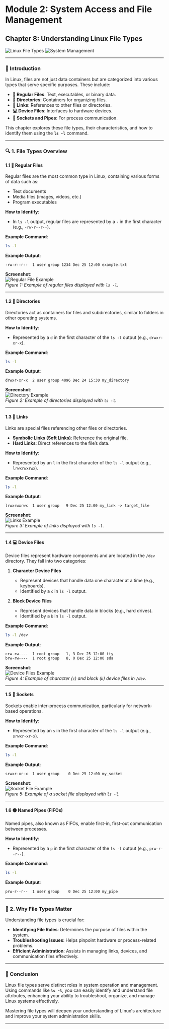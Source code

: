 # **Module 2: System Access and File Management**  
## **Chapter 8: Understanding Linux File Types**  
![Linux File Types](https://img.shields.io/badge/Linux-File_Types-blue) ![System Management](https://img.shields.io/badge/System-Management-green)  

---

### **📖 Introduction**  
In Linux, files are not just data containers but are categorized into various types that serve specific purposes. These include:  
- **📄 Regular Files**: Text, executables, or binary data.  
- **📁 Directories**: Containers for organizing files.  
- **🔗 Links**: References to other files or directories.  
- **💻 Device Files**: Interfaces to hardware devices.  
- **🔌 Sockets and Pipes**: For process communication.  

This chapter explores these file types, their characteristics, and how to identify them using the **`ls -l`** command.

---

### **🔍 1. File Types Overview**  

#### **1.1 📄 Regular Files**  
Regular files are the most common type in Linux, containing various forms of data such as:  
- Text documents  
- Media files (images, videos, etc.)  
- Program executables  

**How to Identify**:  
- In `ls -l` output, regular files are represented by a `-` in the first character (e.g., `-rw-r--r--`).  

**Example Command**:  
```bash
ls -l
```  

**Example Output**:  
```
-rw-r--r--  1 user group 1234 Dec 25 12:00 example.txt
```

**Screenshot**:  
![Regular File Example](screenshots/01-regular-file-example.png)  
*Figure 1: Example of regular files displayed with `ls -l`.*  

---

#### **1.2 📁 Directories**  
Directories act as containers for files and subdirectories, similar to folders in other operating systems.  

**How to Identify**:  
- Represented by a `d` in the first character of the `ls -l` output (e.g., `drwxr-xr-x`).  

**Example Command**:  
```bash
ls -l
```  

**Example Output**:  
```
drwxr-xr-x  2 user group 4096 Dec 24 15:30 my_directory
```

**Screenshot**:  
![Directory Example](screenshots/02-directory-example-ls.png)  
*Figure 2: Example of directories displayed with `ls -l`.*  

---

#### **1.3 🔗 Links**  
Links are special files referencing other files or directories.  
- **Symbolic Links (Soft Links)**: Reference the original file.  
- **Hard Links**: Direct references to the file’s data.  

**How to Identify**:  
- Represented by an `l` in the first character of the `ls -l` output (e.g., `lrwxrwxrwx`).  

**Example Command**:  
```bash
ls -l
```  

**Example Output**:  
```
lrwxrwxrwx  1 user group   9 Dec 25 12:00 my_link -> target_file
```

**Screenshot**:  
![Links Example](screenshots/03-links-example.png)  
*Figure 3: Example of links displayed with `ls -l`.*  

---

#### **1.4 💻 Device Files**  
Device files represent hardware components and are located in the `/dev` directory. They fall into two categories:  

1. **Character Device Files**  
   - Represent devices that handle data one character at a time (e.g., keyboards).  
   - Identified by a `c` in `ls -l` output.  

2. **Block Device Files**  
   - Represent devices that handle data in blocks (e.g., hard drives).  
   - Identified by a `b` in `ls -l` output.  

**Example Command**:  
```bash
ls -l /dev
```  

**Example Output**:  
```
crw-rw----  1 root group   1, 3 Dec 25 12:00 tty
brw-rw----  1 root group   8, 0 Dec 25 12:00 sda
```

**Screenshot**:  
![Device Files Example](screenshots/04-device-files-example-ls.png)  
*Figure 4: Example of character (`c`) and block (`b`) device files in `/dev`.*  

---

#### **1.5 🔌 Sockets**  
Sockets enable inter-process communication, particularly for network-based operations.  

**How to Identify**:  
- Represented by an `s` in the first character of the `ls -l` output (e.g., `srwxr-xr-x`).  

**Example Command**:  
```bash
ls -l
```  

**Example Output**:  
```
srwxr-xr-x  1 user group    0 Dec 25 12:00 my_socket
```

**Screenshot**:  
![Socket File Example](screenshots/05-socket-file.png)  
*Figure 5: Example of a socket file displayed with `ls -l`.*  

---

#### **1.6 🟡 Named Pipes (FIFOs)**  
Named pipes, also known as FIFOs, enable first-in, first-out communication between processes.  

**How to Identify**:  
- Represented by a `p` in the first character of the `ls -l` output (e.g., `prw-r--r--`).  

**Example Command**:  
```bash
ls -l
```  

**Example Output**:  
```
prw-r--r--  1 user group    0 Dec 25 12:00 my_pipe
```

---

### **🌟 2. Why File Types Matter**  
Understanding file types is crucial for:  
- **Identifying File Roles**: Determines the purpose of files within the system.  
- **Troubleshooting Issues**: Helps pinpoint hardware or process-related problems.  
- **Efficient Administration**: Assists in managing links, devices, and communication files effectively.  

---

### **📜 Conclusion**  
Linux file types serve distinct roles in system operation and management. Using commands like **`ls -l`**, you can easily identify and understand file attributes, enhancing your ability to troubleshoot, organize, and manage Linux systems effectively.  

Mastering file types will deepen your understanding of Linux's architecture and improve your system administration skills.  

---
